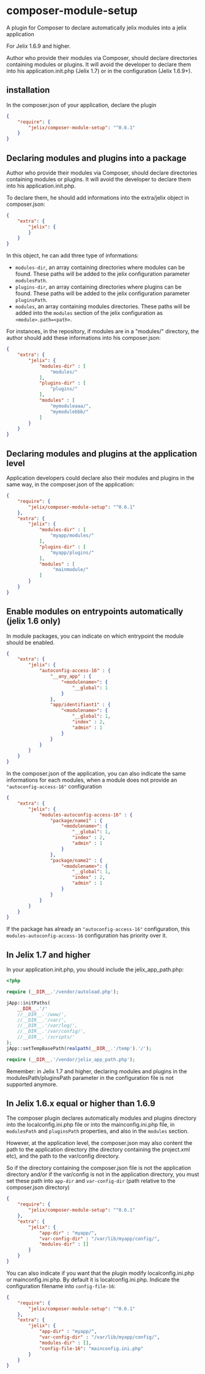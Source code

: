 # composer-module-setup

A plugin for Composer to declare automatically jelix modules into a jelix application

For Jelix 1.6.9 and higher.

Author who provide their modules via Composer, should declare directories 
containing modules or plugins. It will avoid the developer to declare them 
into his application.init.php (Jelix 1.7) or in the configuration (Jelix 1.6.9+).

## installation

In the composer.json of your application, declare the plugin

```json
{
    "require": {
        "jelix/composer-module-setup": "^0.6.1"
    }
}
```

## Declaring modules and plugins into a package

Author who provide their modules via Composer, should declare directories containing modules
or plugins. It will avoid the developer to declare them into his application.init.php.

To declare them, he should add informations into the extra/jelix object in composer.json:

```json
{
    "extra": {
        "jelix": {
        }
    }
}
```

In this object, he can add three type of informations:

- `modules-dir`, an array containing directories where modules can be found.
  These paths will be added to the jelix configuration parameter `modulesPath`.
- `plugins-dir`, an array containing directories where plugins can be found.
  These paths will be added to the jelix configuration parameter `pluginsPath`.
- `modules`, an array containing modules directories.
  These paths will be added into the `modules` section of the jelix configuration
   as `<module>.path=<path>`.

For instances, in the repository, if modules are in a "modules/" directory, the 
author should add these informations into his composer.json:

```json
{
    "extra": {
        "jelix": {
            "modules-dir" : [
                "modules/"
            ],
            "plugins-dir" : [
                "plugins/"
            ],
            "modules" : [
                "mymoduleaaa/",
                "mymodulebbb/"
            ]
        }
    }
}
```

## Declaring modules and plugins at the application level

Application developers could declare also their modules and plugins in the same way, in
the composer.json of the application:

```json
{
    "require": {
        "jelix/composer-module-setup": "^0.6.1"
    },
    "extra": {
        "jelix": {
            "modules-dir" : [
                "myapp/modules/"
            ],
            "plugins-dir" : [
                "myapp/plugins/"
            ],
            "modules" : [
                 "mainmodule/"
            ]
        }
    }
}
```


## Enable modules on entrypoints automatically (jelix 1.6 only)

In module packages, you can indicate on which entrypoint the module should be enabled.

```json
{
    "extra": {
        "jelix": {
            "autoconfig-access-16" : {
                "__any_app" : {
                    "<modulename>": {
                        "__global": 1
                    }
                },
                "app/identifiant1" : {
                    "<modulename>": {
                        "__global": 1,
                        "index" : 2,
                        "admin" : 1   
                    }
                }
            }
        }
    }
}
```

In the composer.json of the application, you can also indicate the same informations
for each modules, when a module does not provide an `"autoconfig-access-16"` configuration 

```json
{
    "extra": {
        "jelix": {
            "modules-autoconfig-access-16" : {
                "package/name1" : {
                    "<modulename>": {
                        "__global": 1,
                        "index" : 2,
                        "admin" : 1   
                    }
                },
                "package/name2" : {
                    "<modulename>": {
                        "__global": 1,
                        "index" : 2,
                        "admin" : 1   
                    }
                }
            }
        }
    }
}
```

If the package has already an `"autoconfig-access-16"` configuration, this
`modules-autoconfig-access-16` configuration has priority over it.

## In Jelix 1.7 and higher

In your application.init.php, you should include the jelix_app_path.php:

```php
<?php

require (__DIR__.'/vendor/autoload.php');

jApp::initPaths(
    __DIR__.'/'
    //__DIR__.'/www/',
    //__DIR__.'/var/',
    //__DIR__.'/var/log/',
    //__DIR__.'/var/config/',
    //__DIR__.'/scripts/'
);
jApp::setTempBasePath(realpath(__DIR__.'/temp').'/');

require (__DIR__.'/vendor/jelix_app_path.php');

```

Remember: in Jelix 1.7 and higher, declaring modules and plugins in the modulesPath/pluginsPath
parameter in the configuration file is not supported anymore.

## In Jelix 1.6.x equal or higher than 1.6.9

The composer plugin declares automatically modules and plugins directory into 
the localconfig.ini.php file or into the mainconfig.ini.php file, 
in `modulesPath` and `pluginsPath` properties, and also in the `modules` section.

However, at the application level, the composer.json may also content the path
to the application directory (the directory containing the project.xml etc), and
the path to the var/config directory.


So if the directory containing the composer.json file is not the application 
directory and/or if the var/config is not in the application directory, you must 
set these path into `app-dir` and `var-config-dir` (path relative to the composer.json directory)

```json
{
    "require": {
        "jelix/composer-module-setup": "^0.6.1"
    },
    "extra": {
        "jelix": {
            "app-dir" : "myapp/",
            "var-config-dir" : "/var/lib/myapp/config/",
            "modules-dir" : []
        }
    }
}
```

You can also indicate if you want that the plugin modify localconfig.ini.php 
or mainconfig.ini.php. By default it is localconfig.ini.php. Indicate the
configuration filename into `config-file-16`:


```json
{
    "require": {
        "jelix/composer-module-setup": "^0.6.1"
    },
    "extra": {
        "jelix": {
            "app-dir" : "myapp/",
            "var-config-dir" : "/var/lib/myapp/config/",
            "modules-dir" : [],
            "config-file-16": "mainconfig.ini.php"
        }
    }
}
```

